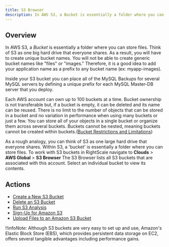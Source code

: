 ```yaml
---
title: S3 Browser
description: In AWS S3, a Bucket is essentially a folder where you can store files. Think of S3 as one big hard drive that everyone shares. As a result, you will have to create unique bucket names.
---
```


## Overview

In AWS S3, a *Bucket* is essentially a folder where you can store files. Think of S3 as one big hard drive that everyone shares. As a result, you will have to create unique bucket names. You will not be able to create generic bucket names like "files" or "images." Therefore, it is a good idea to add your application name as a prefix to any bucket name (ex: myapp-images).

Inside your S3 bucket you can place all of the MySQL Backups for several MySQL servers by defining a unique prefix for each MySQL Master-DB server that you deploy.

Each AWS account can own up to 100 buckets at a time. Bucket ownership is not transferable but, if a bucket is empty, it can be deleted and its name can be reused. There is no limit to the number of objects that can be stored in a bucket and no variation in performance when using many buckets or just a few. You can store all of your objects in a single bucket or organize them across several buckets. Buckets cannot be nested, meaning buckets cannot be created within buckets.([Bucket Restrictions and Limitations](http://docs.aws.amazon.com/AmazonS3/latest/dev/BucketRestrictions.html))

As a rough analogy, you can think of S3 as one large hard drive that everyone shares. Within S3, a 'bucket' is essentially a folder where you can store files. To work with S3 buckets in RightScale navigate to **Clouds** > **AWS Global** > **S3 Browser** The S3 Browser lists all S3 buckets that are associated with this account. Select an individual bucket to view its contents.

## Actions

* [Create a New S3 Bucket](/cm/dashboard/clouds/aws/actions/s3_browser_actions.html#create-a-new-s3-bucket)
* [Delete an S3 Bucket](/cm/dashboard/clouds/aws/actions/s3_browser_actions.html#delete-an-s3-bucket)
* [Run S3 Analysis](/cm/dashboard/clouds/aws/actions/s3_browser_actions.html#run-s3-analysis)
* [Sign-Up for Amazon S3](/cm/dashboard/clouds/aws/actions/s3_browser_actions.html#sign-up-for-amazon-s3)
* [Upload Files to an Amazon S3 Bucket](/cm/dashboard/clouds/aws/actions/s3_browser_actions.html#upload-files-to-an-amazon-s3-bucket)

!!info*Note:* Although S3 buckets are very easy to set up and use, Amazon's Elastic Block Store (EBS), which provides persistent data storage on EC2, offers several tangible advantages including performance gains.
